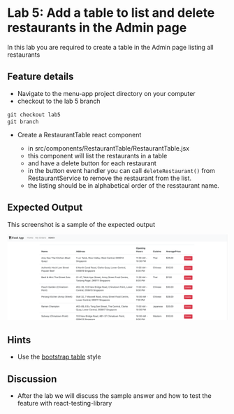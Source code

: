 # Lab 5: Add a table to list and delete restaurants in the Admin page

In this lab you are required to create a table in the Admin page listing all restaurants

## Feature details

- Navigate to the menu-app project directory on your computer
- checkout to the lab 5 branch

```
git checkout lab5
git branch
```

- Create a RestaurantTable react component

  - in src/components/RestaurantTable/RestaurantTable.jsx
  - this component will list the restaurants in a table
  - and have a delete button for each restaurant
  - in the button event handler you can call `deleteRestaurant()` from RestaurantService to remove the restaurant from the list.
  - the listing should be in alphabetical order of the resstaurant name.

## Expected Output

This screenshot is a sample of the expected output

![Restaurant table in the admin page](../../../.gitbook/assets/front-end-web-development/react/menu-app-labs/lab5-output-1.png)

## Hints

- Use the [bootstrap table](https://getbootstrap.com/docs/4.1/content/tables/#examples) style

## Discussion

- After the lab we will discuss the sample answer and how to test the feature with react-testing-library
